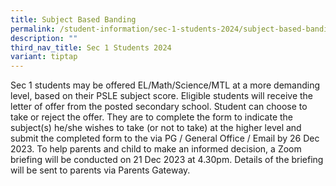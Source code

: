 ```yaml
---
title: Subject Based Banding
permalink: /student-information/sec-1-students-2024/subject-based-banding-for-eligible-na-and-nt-students/
description: ""
third_nav_title: Sec 1 Students 2024
variant: tiptap
---
```

<p>Sec 1 students may be offered EL/Math/Science/MTL at a more demanding level, based on their PSLE subject score. Eligible students will receive the letter of offer from the posted secondary school. Student can choose to take or reject the offer. They are to complete the form to indicate the subject(s) he/she wishes to take (or not to take) at the higher level and submit the completed form to the via PG / General Office / Email by 26 Dec 2023. To help parents and child to make an informed decision, a Zoom briefing will be conducted on 21 Dec 2023 at 4.30pm. Details of the briefing will be sent to parents via Parents Gateway.</p>